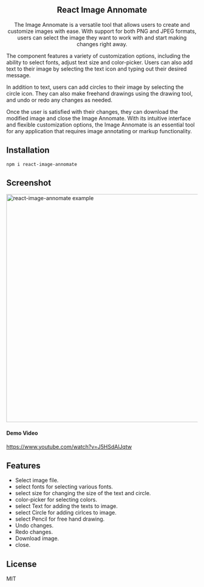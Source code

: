 
<h2 align="center">
  React Image Annomate
</h2>

<p align="center">
 The Image Annomate is a versatile tool that allows users to create and customize images with ease. With support for both PNG and JPEG formats, users can select the image they want to work with and start making changes right away.

The component features a variety of customization options, including the ability to select fonts, adjust text size and color-picker. Users can also add text to their image by selecting the text icon and typing out their desired message.

In addition to text, users can add circles to their image by selecting the circle icon. They can also make freehand drawings using the drawing tool, and undo or redo any changes as needed.

Once the user is satisfied with their changes, they can download the modified image and close the Image Annomate. With its intuitive interface and flexible customization options, the Image Annomate is an essential tool for any application that requires image annotating or markup functionality.
</p>

## Installation

```
npm i react-image-annomate
```
## Screenshot
<img src="https://res.cloudinary.com/deph1hkms/image/upload/v1682842201/PhotoAnnomate_-_Google_Chrome_30-Apr-23_1_25_08_PM_ngygis.png" alt="react-image-annomate example" width="800" height="600" />

#### Demo Video
https://www.youtube.com/watch?v=J5HSdAlJqtw

## Features 
- Select image file.
- select fonts for selecting various fonts.
- select size for changing the size of the text and circle.
- color-picker for selecting colors.
- select Text for adding the texts to image.
- select Circle for adding cirlces to image.
- select Pencil for free hand drawing.
- Undo changes.
- Redo changes.
- Download image.
- close.
## License
MIT